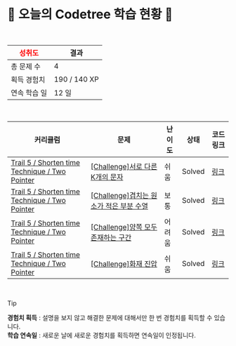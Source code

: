 # 🌲 오늘의 Codetree 학습 현황 🌲

<br />

| <span style="color:red;display:block;text-align:center;"> **성취도**</span> | 결과 |
|---|---|
| 총 문제 수 | 4 |
| 획득 경험치 | 190 / 140 XP |
| 연속 학습 일 | 12 일 |

<br />

|커리큘럼|문제|난이도|상태|코드 링크|
|---|---|---|---|---|
|[Trail 5 / Shorten time Technique / Two Pointer](https://www.codetree.ai/trail-info/intermediate-mid/)|[[Challenge]서로 다른 K개의 문자](https://www.codetree.ai/trails/complete/curated-cards/challenge-k-distinct-characters/)|쉬움|Solved|[링크](https://github.com/LeeSY99/algo-studyy/blob/main/250912/%EC%84%9C%EB%A1%9C%20%EB%8B%A4%EB%A5%B8%20K%EA%B0%9C%EC%9D%98%20%EB%AC%B8%EC%9E%90/k-distinct-characters.py)|
|[Trail 5 / Shorten time Technique / Two Pointer](https://www.codetree.ai/trail-info/intermediate-mid/)|[[Challenge]겹치는 원소가 적은 부분 수열](https://www.codetree.ai/trails/complete/curated-cards/challenge-subsequences-with-few-overlapping-elements/)|보통|Solved|[링크](https://github.com/LeeSY99/algo-studyy/blob/main/250912/%EA%B2%B9%EC%B9%98%EB%8A%94%20%EC%9B%90%EC%86%8C%EA%B0%80%20%EC%A0%81%EC%9D%80%20%EB%B6%80%EB%B6%84%20%EC%88%98%EC%97%B4/subsequences-with-few-overlapping-elements.py)|
|[Trail 5 / Shorten time Technique / Two Pointer](https://www.codetree.ai/trail-info/intermediate-mid/)|[[Challenge]양쪽 모두 존재하는 구간](https://www.codetree.ai/trails/complete/curated-cards/challenge-both-exist-section/)|어려움|Solved|[링크](https://github.com/LeeSY99/algo-studyy/blob/main/250912/%EC%96%91%EC%AA%BD%20%EB%AA%A8%EB%91%90%20%EC%A1%B4%EC%9E%AC%ED%95%98%EB%8A%94%20%EA%B5%AC%EA%B0%84/both-exist-section.py)|
|[Trail 5 / Shorten time Technique / Two Pointer](https://www.codetree.ai/trail-info/intermediate-mid/)|[[Challenge]화재 진압](https://www.codetree.ai/trails/complete/curated-cards/challenge-fire-suppression/)|쉬움|Solved|[링크](https://github.com/LeeSY99/algo-studyy/blob/main/250912/%ED%99%94%EC%9E%AC%20%EC%A7%84%EC%95%95/fire-suppression.py)|


<br />

> [!TIP]
> **경험치 획득** : 설명을 보지 않고 해결한 문제에 대해서만 한 번 경험치를 획득할 수 있습니다.  
> **학습 연속일** : 새로운 날에 새로운 경험치를 획득하면 연속일이 인정됩니다.


